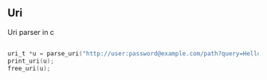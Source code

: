 ## Uri
Uri parser in c

```c

uri_t *u = parse_uri("http://user:password@example.com/path?query=Hello%20World#afs2");
print_uri(u);
free_uri(u);

```
